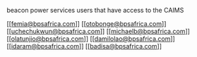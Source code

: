 
beacon power services users that have access to the CAIMS

[[femia@bpsafrica.com]]
[[otobonge@bpsafrica.com]]
[[uchechukwun@bpsafrica.com]]
[[michaelb@bpsafrica.com]]
[[olatunjio@bpsafrica.com]]
[[damilolao@bpsafrica.com]]
[[idaram@bpsafrica.com]]
[[badisa@bpsafrica.com]]